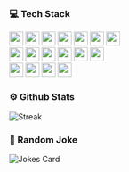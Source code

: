 <!-- 
# <img src="https://user-images.githubusercontent.com/1303154/88677602-1635ba80-d120-11ea-84d8-d263ba5fc3c0.gif" width="25px" alt="hi"> 
-->

<!-- https://dev.to/envoy_/150-badges-for-github-pnk -->
### :computer: Tech Stack
<div float="left">
	<img height="25px" src="https://img.shields.io/badge/HTML5-E34F26?style=for-the-badge&logo=html5&logoColor=white" /> 
  	<img height="25px" src="https://img.shields.io/badge/CSS3-1572B6?style=for-the-badge&logo=css3&logoColor=white" />
  	<img height="25px" src="https://img.shields.io/badge/JavaScript-323330?style=for-the-badge&logo=javascript&logoColor=F7DF1E" />
  	<img height="25px" src="https://img.shields.io/badge/TypeScript-007ACC?style=for-the-badge&logo=typescript&logoColor=white" />
  	<img height="25px" src="https://img.shields.io/badge/Java-ED8B00?style=for-the-badge&logo=java&logoColor=white" />
  	<img height="25px" src="https://img.shields.io/badge/json-5E5C5C?style=for-the-badge&logo=json&logoColor=white" />
  	<img height="25px" src="https://img.shields.io/badge/MySQL-FFF?style=for-the-badge&logo=mysql&logoColor=blue" />
</div>
<div float="left">
	<img height="25px" src="https://img.shields.io/badge/Angular-DD0031?style=for-the-badge&logo=angular&logoColor=white" />
	<img height="25px" src="https://img.shields.io/badge/React-20232A?style=for-the-badge&logo=react&logoColor=61DAFB" />
	<img height="25px" src="https://img.shields.io/badge/Git-F05032?style=for-the-badge&logo=git&logoColor=white" />
  	<img height="25px" src="https://img.shields.io/badge/npm-CB3837?style=for-the-badge&logo=npm&logoColor=white" />	
  	<img height="25px" src="https://img.shields.io/badge/yarn-2c8ebb?style=for-the-badge&logo=yarn&logoColor=white" />
  	<img height="25px" src="https://img.shields.io/badge/Spring_Boot-F2F4F9?style=for-the-badge&logo=spring-boot" />
</div>

<div float="left">
	<img height="25px" src="https://img.shields.io/badge/Visual_Studio_Code-0078D4?style=for-the-badge&logo=visual%20studio%20code&logoColor=white" />
  	<img height="25px" src="https://img.shields.io/badge/IntelliJIDEA-000000.svg?style=for-the-badge&logo=intellij-idea&logoColor=white" />
  	<img height="25px" src="https://img.shields.io/badge/Postman-FF6C37?style=for-the-badge&logo=Postman&logoColor=white" />
	<img height="25px" src="https://img.shields.io/badge/Figma-F24E1E?style=for-the-badge&logo=figma&logoColor=white" />
</div>

<!-- 
### :hourglass: Weekly Coding Stats

<div float="left">
	<img src="https://github-readme-stats.vercel.app/api/wakatime?username=Tvrtko&theme=algolia&layout=compact" />
	<img src="https://github-readme-stats.vercel.app/api/wakatime?username=Tvrtko&theme=algolia&hide_title=true" />
</div>
-->

<!-- 
Top lang:
<img src="https://github-readme-stats.vercel.app/api/top-langs/?username=Tvrtk0&layout=compact&theme=algolia&hide=html,css" />

![Top Langs](https://github-readme-stats.vercel.app/api/top-langs/?username=Tvrtk0&layout=compact&theme=tokyonight&hide=html,css)
![Tvrtk0's wakatime stats](https://github-readme-stats.vercel.app/api/wakatime?username=Tvrtko&theme=tokyonight&v=2) 
-->

### :gear: Github Stats

![Streak](https://github-readme-streak-stats.herokuapp.com/?user=Tvrtk0&theme=algolia)


<!-- 
Profile visits ![visitors](http://visitor-badge.glitch.me/badge?page_id=Tvrtk0.Tvrtk0) 
![Tvrtk0's GitHub stats](https://github-readme-stats.vercel.app/api?username=Tvrtk0&count_private=true&theme=tokyonight&hide=contribs,prs&show_icons=true&hide_title=true) 
-->

### :eyes: Random Joke

![Jokes Card](https://readme-jokes.vercel.app/api?bgColor=%23050F2C&borderColor=%2300AEFF&qColor=%2300AEFF&aColor=%232DDE98)



